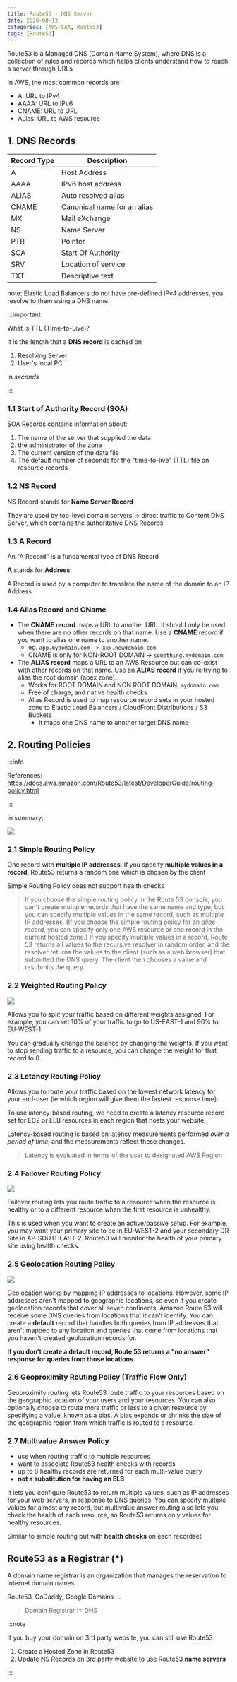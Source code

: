 ```yaml
---
title: Route53 - DNS Server
date: 2020-08-13
categories: [AWS-SAA, Route53]
tags: [Route53]
---
```



Route53 is a Managed DNS (Domain Name System), where DNS is a collection of rules and records which helps clients understand how to reach a server through URLs

In AWS, the most common records are

- A: URL to IPv4
- AAAA: URL to IPv6
- CNAME: URL to URL
- ALias: URL to AWS resource

## 1. DNS Records

| Record Type | Description                 |
|-------------|-----------------------------|
| A           | Host Address                |
| AAAA        | IPv6 host address           |
| ALIAS       | Auto resolved alias         |
| CNAME       | Canonical name for an alias |
| MX          | Mail eXchange               |
| NS          | Name Server                 |
| PTR         | Pointer                     |
| SOA         | Start Of Authority          |
| SRV         | Location of service         |
| TXT         | Descriptive text            |

note: Elastic Load Balancers do not have pre-defined IPv4 addresses, you resolve to them using a DNS name.

:::important

What is TTL (Time-to-Live)?

It is the length that a **DNS record** is cached on

1. Resolving Server
2. User's local PC

in *seconds*

:::


### 1.1 Start of Authority Record (SOA)

SOA Records contains information about:

1. The name of the server that supplied the data
2. the administrator of the zone
3. The current version of the data file
4. The default number of seconds for the  "time-to-live" (TTL) file on resource records


### 1.2 NS Record

NS Record stands for **Name Server Record**

They are used by top-level domain servers -> direct traffic to Content DNS Server, which contains the authoritative DNS Records


### 1.3 A Record

An "A Record" is a fundamental type of DNS Record

**A** stands for **Address**

A Record is used by a computer to translate the name of the domain to an IP Address


### 1.4 Alias Record and CName

- The **CNAME record** maps a URL to another URL. It should only be used when there are no other records on that name. Use a **CNAME** record if you want to alias one name to another name.
  - eg. `app.mydomain.com -> xxx.newdomain.com`
  - CNAME is only for NON-ROOT DOMAIN -> `something.mydomain.com`
- The **ALIAS record** maps a URL to an AWS Resource but can co-exist with other records on that name. Use an **ALIAS record** if you're trying to alias the root domain (apex zone).
  - Works for ROOT DOMAIN and NON ROOT DOMAIN, `mydomain.com`
  - Free of charge, and native health checks
  - Alias Record is used to map resource record sets in your hosted zone to Elastic Load Balancers / CloudFront Distributions / S3 Buckets
    - it maps one DNS name to another target DNS name


## 2. Routing Policies

:::info

References: https://docs.aws.amazon.com/Route53/latest/DeveloperGuide/routing-policy.html

:::

In summary:

![](https://mk0digitalcloud3kwjy.kinstacdn.com/wp-content/uploads/2019/03/AWS-Route-53-Routing-Policies.jpg)

### 2.1  Simple Routing Policy

One record with **multiple IP addresses**. If you specify **multiple values in a record**, Route53 returns a random one which is chosen by the client

Simple Routing Policy does not support health checks

> If you choose the simple routing policy in the Route 53 console, you can't create multiple records that have the same name and type, but you can specify multiple values in the same record, such as multiple IP addresses. (If you choose the simple routing policy for an *alias record*, you can specify only one AWS resource or one record in the current hosted zone.) If you specify multiple values in a record, Route 53 returns all values to the recursive resolver in random order, and the resolver returns the values to the client (such as a web browser) that submitted the DNS query. The client then chooses a value and resubmits the query.

### 2.2  Weighted Routing Policy

![](https://d2908q01vomqb2.cloudfront.net/cb4e5208b4cd87268b208e49452ed6e89a68e0b8/2016/10/26/Upgrades_Image1.jpeg)

Allows you to split your traffic based on different weights assigned. For example, you can set 10% of your traffic to go to US-EAST-1 and 90% to EU-WEST-1.

You can gradually change the balance by changing the weights. If you want to stop sending traffic to a resource, you can change the weight for that record to 0.

### 2.3  Letancy Routing Policy

Allows you to route your traffic based on the lowest network latency for your end-user (ie which region will give them the fastest response time).

To use latency-based routing, we need to create a latency resource record set for EC2 or ELB resources in each region that hosts your website.

Latency-based routing is based on latency measurements performed *over a period of time*, and the measurements reflect these changes.


> Latency is evaluated in terms of the user to designated AWS Region

### 2.4  Failover Routing Policy

![](https://miro.medium.com/max/912/1*o76vPCV2AF0jeVVunVwYDA.png)

Failover routing lets you route traffic to a resource when the resource is healthy or to a different resource when the first resource is unhealthy.

This is used when you want to create an active/passive setup. For example, you may want your primary site to be in EU-WEST-2 and your secondary DR Site in AP-SOUTHEAST-2. Route53 will monitor the health of your primary site using health checks.

### 2.5  Geolocation Routing Policy

![](https://intellipaat.com/blog/wp-content/uploads/2019/05/r5.png)

Geolocation works by mapping IP addresses to locations. However, some IP addresses aren't mapped to geographic locations, so even if you create geolocation records that cover all seven continents, Amazon Route 53 will receive some DNS queries from locations that it can't identify. You can create a **default** record that handles both queries from IP addresses that aren't mapped to any location and queries that come from locations that you haven't created geolocation records for.

**If you don't create a default record, Route 53 returns a "no answer" response for queries from those locations.**

### 2.6  Geoproximity Routing Policy (Traffic Flow Only)

Geoproximity routing lets Route53 route traffic to your resources based on the geographic location of your users and your resources. You can also optionally choose to route more traffic or less to a given resource by specifying a value, known as a bias. A bias expands or shrinks the size of the geographic region from which traffic is routed to a resource.

### 2.7  Multivalue Answer Policy

- use when routing traffic to multiple resources
- want to associate Route53 health checks with records
- up to 8 healthy records are returned for each multi-value query
- **not a substitution for having an ELB**

It lets you configure Route53 to return multiple values, such as IP addresses for your web servers, in response to DNS queries. You can specify multiple values for almost any record, but multivalue answer routing also lets you check the health of each resource, so Route53 returns only values for healthy resources.

Similar to simple routing but with **health checks** on each recordset


## Route53 as a Registrar (*)

A domain name registrar is an organization that manages the reservation fo Internet domain names

Route53, GoDaddy, Google Domains ...

> Domain Registrar != DNS


:::note
<div class="alert alert-secondary" role="alert">
  <p>If you buy your domain on 3rd party website, you can still use Route53</p>
  <ol>
    <li>Create a Hosted Zone in Route53</li>
    <li>Update NS Records on 3rd party website to use Route53 <strong>name servers</strong></li>
  </ol>
</div>
:::
